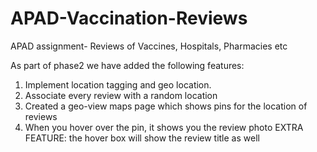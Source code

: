 # APAD-Vaccination-Reviews
APAD assignment- Reviews of Vaccines, Hospitals, Pharmacies etc

As part of phase2 we have added the following features:
1. Implement location tagging and geo location.
2. Associate every review with a random location
3. Created a geo-view maps page which shows pins for the location of reviews
4. When you hover over the pin, it shows you the review photo EXTRA FEATURE: the hover box will show the review title as well
